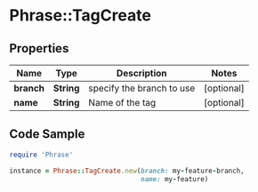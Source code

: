# Phrase::TagCreate

## Properties

Name | Type | Description | Notes
------------ | ------------- | ------------- | -------------
**branch** | **String** | specify the branch to use | [optional] 
**name** | **String** | Name of the tag | [optional] 

## Code Sample

```ruby
require 'Phrase'

instance = Phrase::TagCreate.new(branch: my-feature-branch,
                                 name: my-feature)
```


